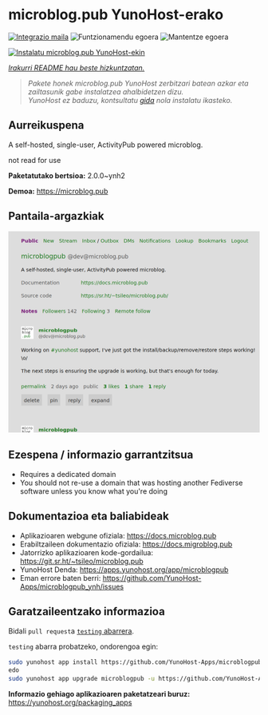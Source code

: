 <!--
Ohart ongi: README hau automatikoki sortu da <https://github.com/YunoHost/apps/tree/master/tools/readme_generator>ri esker
EZ editatu eskuz.
-->

# microblog.pub YunoHost-erako

[![Integrazio maila](https://dash.yunohost.org/integration/microblogpub.svg)](https://dash.yunohost.org/appci/app/microblogpub) ![Funtzionamendu egoera](https://ci-apps.yunohost.org/ci/badges/microblogpub.status.svg) ![Mantentze egoera](https://ci-apps.yunohost.org/ci/badges/microblogpub.maintain.svg)

[![Instalatu microblog.pub YunoHost-ekin](https://install-app.yunohost.org/install-with-yunohost.svg)](https://install-app.yunohost.org/?app=microblogpub)

*[Irakurri README hau beste hizkuntzatan.](./ALL_README.md)*

> *Pakete honek microblog.pub YunoHost zerbitzari batean azkar eta zailtasunik gabe instalatzea ahalbidetzen dizu.*  
> *YunoHost ez baduzu, kontsultatu [gida](https://yunohost.org/install) nola instalatu ikasteko.*

## Aurreikuspena

A self-hosted, single-user, ActivityPub powered microblog.

not read for use


**Paketatutako bertsioa:** 2.0.0~ynh2

**Demoa:** <https://microblog.pub>

## Pantaila-argazkiak

![microblog.pub(r)en pantaila-argazkia](./doc/screenshots/microblogpub_demo.png)

## Ezespena / informazio garrantzitsua

* Requires a dedicated domain
* You should not re-use a domain that was hosting another Fediverse software unless you know what you're doing

## Dokumentazioa eta baliabideak

- Aplikazioaren webgune ofiziala: <https://docs.microblog.pub>
- Erabiltzaileen dokumentazio ofiziala: <https://docs.migroblog.pub>
- Jatorrizko aplikazioaren kode-gordailua: <https://git.sr.ht/~tsileo/microblog.pub>
- YunoHost Denda: <https://apps.yunohost.org/app/microblogpub>
- Eman errore baten berri: <https://github.com/YunoHost-Apps/microblogpub_ynh/issues>

## Garatzaileentzako informazioa

Bidali `pull request`a [`testing` abarrera](https://github.com/YunoHost-Apps/microblogpub_ynh/tree/testing).

`testing` abarra probatzeko, ondorengoa egin:

```bash
sudo yunohost app install https://github.com/YunoHost-Apps/microblogpub_ynh/tree/testing --debug
edo
sudo yunohost app upgrade microblogpub -u https://github.com/YunoHost-Apps/microblogpub_ynh/tree/testing --debug
```

**Informazio gehiago aplikazioaren paketatzeari buruz:** <https://yunohost.org/packaging_apps>
